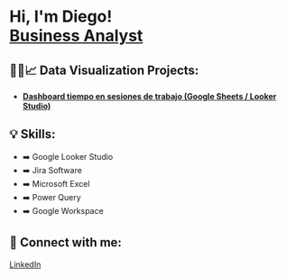 <h1>Hi, I'm Diego! <br/><a href="https://www.linkedin.com/in/diego-juárezv">Business Analyst</a></h1>

<h2>👨‍💻📈 Data Visualization Projects:</h2>
<ul>
  <li><b><a href="https://github.com/usuario/tu-repositorio](https://github.com/Diego-Juv/time-management-dashboard">Dashboard tiempo en sesiones de trabajo (Google Sheets / Looker Studio)</a></b></li>
</ul>

<h2>💡 Skills:</h2>
<ul>
  <li>➡️ Google Looker Studio</li>
  <li>➡️ Jira Software</li>
  <li>➡️ Microsoft Excel</li>
  <li>➡️ Power Query</li>
  <li>➡️ Google Workspace</li>
</ul>

<h2>🤳 Connect with me:</h2>
<p><a href="https://www.linkedin.com/in/diego-juárezv">LinkedIn</a></p>


